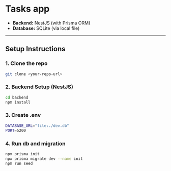 # Tasks app

- **Backend:** NestJS (with Prisma ORM)  
- **Database:** SQLite (via local file)  

---

## Setup Instructions

### 1. Clone the repo

```bash
git clone <your-repo-url>
```

### 2. Backend Setup (NestJS)
```bash
cd backend
npm install

```
### 3. Create .env
```bash
DATABASE_URL="file:./dev.db"
PORT=5200
```
### 4. Run db and migration
```bash
npx prisma init
npx prisma migrate dev --name init
npm run seed
```

